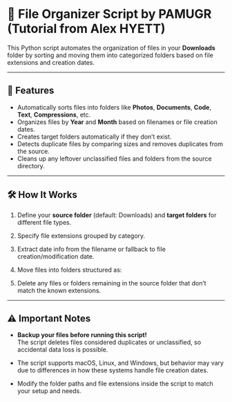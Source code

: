 # 📂 File Organizer Script by PAMUGR (Tutorial from Alex HYETT)

This Python script automates the organization of files in your **Downloads** folder by sorting and moving them into categorized folders based on file extensions and creation dates.

---

## 🚀 Features

- Automatically sorts files into folders like **Photos**, **Documents**, **Code**, **Text**, **Compressions**, etc.
- Organizes files by **Year** and **Month** based on filenames or file creation dates.
- Creates target folders automatically if they don’t exist.
- Detects duplicate files by comparing sizes and removes duplicates from the source.
- Cleans up any leftover unclassified files and folders from the source directory.

---

## 🛠 How It Works

1. Define your **source folder** (default: Downloads) and **target folders** for different file types.
2. Specify file extensions grouped by category.
3. Extract date info from the filename or fallback to file creation/modification date.
4. Move files into folders structured as:


5. Delete any files or folders remaining in the source folder that don’t match the known extensions.

---

## ⚠️ Important Notes

- **Backup your files before running this script!**  
The script deletes files considered duplicates or unclassified, so accidental data loss is possible.

- The script supports macOS, Linux, and Windows, but behavior may vary due to differences in how these systems handle file creation dates.

- Modify the folder paths and file extensions inside the script to match your setup and needs.
